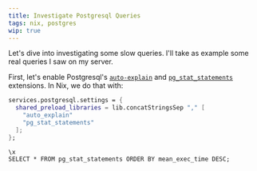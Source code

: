 ```yaml
---
title: Investigate Postgresql Queries
tags: nix, postgres
wip: true
---
```


Let's dive into investigating some slow queries. I'll take as example some real queries I saw on my
server.

First, let's enable Postgresql's [`auto-explain`][1] and [`pg_stat_statements`][2] extensions. In Nix, we do that with:

```nix
services.postgresql.settings = {
  shared_preload_libraries = lib.concatStringsSep "," [
    "auto_explain"
    "pg_stat_statements"
  ];
};
```

[1]: https://www.postgresql.org/docs/current/auto-explain.html
[2]: https://www.postgresql.org/docs/current/pgstatstatements.html

```
\x
SELECT * FROM pg_stat_statements ORDER BY mean_exec_time DESC;
```

